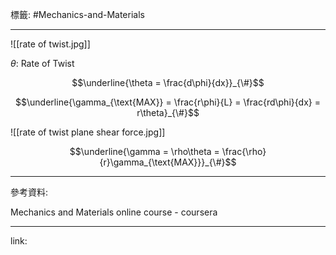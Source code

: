 標籤: #Mechanics-and-Materials 

---

![[rate of twist.jpg]]

$\theta$: Rate of Twist

$$\underline{\theta = \frac{d\phi}{dx}}_{\#}$$

$$\underline{\gamma_{\text{MAX}} = \frac{r\phi}{L} = \frac{rd\phi}{dx} = r\theta}_{\#}$$

![[rate of twist plane shear force.jpg]]

$$\underline{\gamma = \rho\theta = \frac{\rho}{r}\gamma_{\text{MAX}}}_{\#}$$

---

參考資料:

Mechanics and Materials online course - coursera

---

link:

